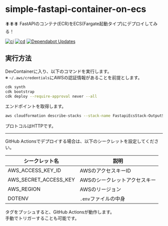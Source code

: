 # simple-fastapi-container-on-ecs

🪰🪰🪰 FastAPIのコンテナ(ECR)をECS(Fargate起動タイプ)にデプロイしてみる！  

[![ci](https://github.com/osawa-koki/simple-fastapi-container-on-ecs/actions/workflows/ci.yml/badge.svg)](https://github.com/osawa-koki/simple-fastapi-container-on-ecs/actions/workflows/ci.yml)
[![cd](https://github.com/osawa-koki/simple-fastapi-container-on-ecs/actions/workflows/cd.yml/badge.svg)](https://github.com/osawa-koki/simple-fastapi-container-on-ecs/actions/workflows/cd.yml)
[![Dependabot Updates](https://github.com/osawa-koki/simple-fastapi-container-on-ecs/actions/workflows/dependabot/dependabot-updates/badge.svg)](https://github.com/osawa-koki/simple-fastapi-container-on-ecs/actions/workflows/dependabot/dependabot-updates)

## 実行方法

DevContainerに入り、以下のコマンドを実行します。  
※ `~/.aws/credentials`にAWSの認証情報があることを前提とします。  

```bash
cdk synth
cdk bootstrap
cdk deploy --require-approval never --all
```

エンドポイントを取得します。  

```bash
aws cloudformation describe-stacks --stack-name FastapiEcsStack-OutputStack --query 'Stacks[0].Outputs[?OutputKey==`LoadBalancerDNS`].OutputValue' --output text
```

プロトコルはHTTPです。  

---

GitHub Actionsでデプロイする場合は、以下のシークレットを設定してください。  

| シークレット名 | 説明 |
| --- | --- |
| AWS_ACCESS_KEY_ID | AWSのアクセスキーID |
| AWS_SECRET_ACCESS_KEY | AWSのシークレットアクセスキー |
| AWS_REGION | AWSのリージョン |
| DOTENV | `.env`ファイルの中身 |

タグをプッシュすると、GitHub Actionsが動作します。  
手動でトリガーすることも可能です。  
